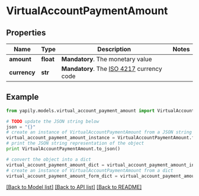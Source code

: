 # VirtualAccountPaymentAmount


## Properties

Name | Type | Description | Notes
------------ | ------------- | ------------- | -------------
**amount** | **float** | __Mandatory__. The monetary value | 
**currency** | **str** | __Mandatory__. The [ISO 4217](https://www.xe.com/iso4217.php) currency code | 

## Example

```python
from yapily.models.virtual_account_payment_amount import VirtualAccountPaymentAmount

# TODO update the JSON string below
json = "{}"
# create an instance of VirtualAccountPaymentAmount from a JSON string
virtual_account_payment_amount_instance = VirtualAccountPaymentAmount.from_json(json)
# print the JSON string representation of the object
print VirtualAccountPaymentAmount.to_json()

# convert the object into a dict
virtual_account_payment_amount_dict = virtual_account_payment_amount_instance.to_dict()
# create an instance of VirtualAccountPaymentAmount from a dict
virtual_account_payment_amount_form_dict = virtual_account_payment_amount.from_dict(virtual_account_payment_amount_dict)
```
[[Back to Model list]](../README.md#documentation-for-models) [[Back to API list]](../README.md#documentation-for-api-endpoints) [[Back to README]](../README.md)


